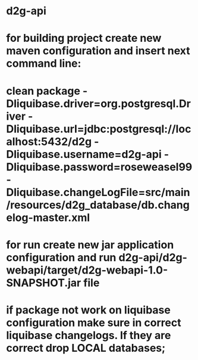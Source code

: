 # d2g-api
# for building project create new maven configuration and insert next command line:
# clean package -Dliquibase.driver=org.postgresql.Driver -Dliquibase.url=jdbc:postgresql://localhost:5432/d2g -Dliquibase.username=d2g-api -Dliquibase.password=roseweasel99 -Dliquibase.changeLogFile=src/main/resources/d2g_database/db.changelog-master.xml
# for run create new jar application configuration and run d2g-api/d2g-webapi/target/d2g-webapi-1.0-SNAPSHOT.jar file
# if package not work on liquibase configuration make sure in correct liquibase changelogs. If they are correct drop LOCAL databases;
#
